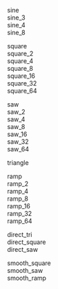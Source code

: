 sine  
sine_3  
sine_4  
sine_8  

square  
square_2  
square_4  
square_8  
square_16  
square_32  
square_64  

saw  
saw_2  
saw_4  
saw_8  
saw_16  
saw_32  
saw_64  

triangle  

ramp  
ramp_2  
ramp_4  
ramp_8  
ramp_16  
ramp_32  
ramp_64  

direct_tri  
direct_square  
direct_saw  

smooth_square  
smooth_saw  
smooth_ramp  
